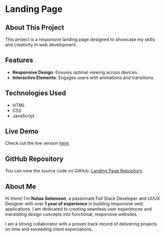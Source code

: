 # Landing Page

## About This Project
This project is a responsive landing page designed to showcase my skills and creativity in web development. 

## Features
- **Responsive Design**: Ensures optimal viewing across devices.
- **Interactive Elements**: Engages users with animations and transitions.

## Technologies Used
- HTML
- CSS
- JavaScript

## Live Demo
Check out the live version [here](https://natisolomon.github.io/Landing_Page).

## GitHub Repository
You can view the source code on GitHub: [Landing Page Repository](https://github.com/natisolomon/Landing_Page.git).

## About Me
Hi there! I'm **Nataa Solomoon**, a passionate Full Stack Developer and UI/UX Designer with over **1 year of experience** in building responsive web applications. I am dedicated to creating seamless user experiences and translating design concepts into functional, responsive websites.

I am a strong collaborator with a proven track record of delivering projects on time and exceeding client expectations.
